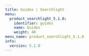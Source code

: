 ```yaml
---
title: Guides | Searchlight
menu:
  product_searchlight_5.1.0:
    identifier: guides
    name: Guides
    weight: 40
menu_name: product_searchlight_5.1.0
info:
  version: 5.1.0
---
```


